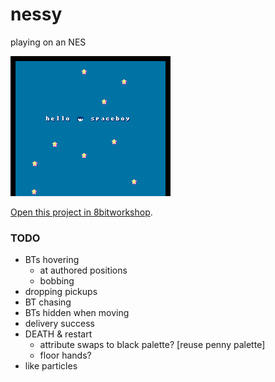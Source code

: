 nessy
=====

playing on an NES

![spaceboy image](https://raw.githubusercontent.com/TheRealMolen/nessy/master/spaceboy.gif)

[Open this project in 8bitworkshop](http://8bitworkshop.com/redir.html?platform=nes&githubURL=https%3A%2F%2Fgithub.com%2FTheRealMolen%2Fnessy&file=ex1.dasm).



### TODO
- BTs hovering
    - at authored positions
    - bobbing
- dropping pickups
- BT chasing
- BTs hidden when moving
- delivery success
- DEATH & restart
    - attribute swaps to black palette? [reuse penny palette]
    - floor hands?
- like particles